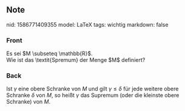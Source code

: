 ## Note
nid: 1586771409355
model: LaTeX
tags: wichtig
markdown: false

### Front
<div>
  Es sei $M \subseteq \mathbb{R}$.
</div>Wie ist das \textit{Spremum} der Menge $M$ definiert?

### Back
Ist $\gamma$ eine obere Schranke von $M$ und gilt $\gamma \leq \delta$ für jede weitere obere Schranke $\delta$ von $M,$ so heißt $\gamma$ das Supremum (oder die kleinste obere Schranke) von $M$.
